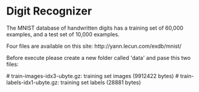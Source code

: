 # Digit Recognizer
 <p>
The MNIST database of handwritten digits has a training set of 60,000 examples, and a test set of 10,000 examples.
  <p/>
  <p>
Four files are available on this site: http://yann.lecun.com/exdb/mnist/ 
  <p/>
  <p>
Before execute please create a new folder called 'data' and pase this two files:
  <p/>
  <p>
# train-images-idx3-ubyte.gz:  training set images (9912422 bytes)
# train-labels-idx1-ubyte.gz:  training set labels (28881 bytes)
<p/>
